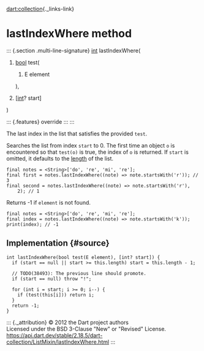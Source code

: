 [dart:collection](../../dart-collection/dart-collection-library){._links-link}

lastIndexWhere method
=====================

::: {.section .multi-line-signature}
[int](../../dart-core/int-class) lastIndexWhere(

1.  [bool](../../dart-core/bool-class) test(
    1.  E element

    ),
2.  \[[int](../../dart-core/int-class)? start\]

)

::: {.features}
override
:::
:::

The last index in the list that satisfies the provided `test`.

Searches the list from index `start` to 0. The first time an object `o`
is encountered so that `test(o)` is true, the index of `o` is returned.
If `start` is omitted, it defaults to the
[length](../../dart-core/list/length) of the list.

``` {.language-dart data-language="dart"}
final notes = <String>['do', 're', 'mi', 're'];
final first = notes.lastIndexWhere((note) => note.startsWith('r')); // 3
final second = notes.lastIndexWhere((note) => note.startsWith('r'),
    2); // 1
```

Returns -1 if `element` is not found.

``` {.language-dart data-language="dart"}
final notes = <String>['do', 're', 'mi', 're'];
final index = notes.lastIndexWhere((note) => note.startsWith('k'));
print(index); // -1
```

Implementation {#source}
--------------

``` {.language-dart data-language="dart"}
int lastIndexWhere(bool test(E element), [int? start]) {
  if (start == null || start >= this.length) start = this.length - 1;

  // TODO(38493): The previous line should promote.
  if (start == null) throw "!";

  for (int i = start; i >= 0; i--) {
    if (test(this[i])) return i;
  }
  return -1;
}
```

::: {._attribution}
© 2012 the Dart project authors\
Licensed under the BSD 3-Clause \"New\" or \"Revised\" License.\
<https://api.dart.dev/stable/2.18.5/dart-collection/ListMixin/lastIndexWhere.html>
:::
